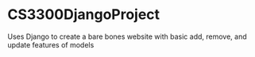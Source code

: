 # CS3300DjangoProject
 Uses Django to create a bare bones website with basic add, remove, and update features of models

